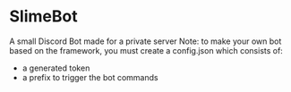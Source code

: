 # SlimeBot
A small Discord Bot made for a private server
Note: to make your own bot based on the framework, you must create a config.json which consists of:
  * a generated token
  * a prefix to trigger the bot commands
